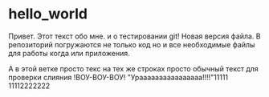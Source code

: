 # hello_world

Привет.
Этот текст обо мне. и о тестировании git!
Новая версия файла.
В репозиторий погружаются не только код но и все необходимые файлы для работы когда или приложения.

А в этой ветке просто текс на тех же строках
просто обычный текст
для проверки слияния
!ВОУ-ВОУ-ВОУ!
"Ураааааааааааааааа!!!!"11111
11112222222

